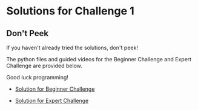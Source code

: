 Solutions for Challenge 1
=========================

## Don't Peek

If you haven't already tried the solutions, don't peek!

The python files and guided videos for the Beginner Challenge and Expert Challenge are provided below.

Good luck programming!

* [Solution for Beginner Challenge](https://github.com/TccStemCenter/Spring-2018/tree/master/Challenge1_Feb23/solutions/beginner_challenge_1)

* [Solution for Expert Challenge](https://github.com/TccStemCenter/Spring-2018/tree/master/Challenge1_Feb23/solutions/expert_challenge_1)
